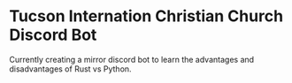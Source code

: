# Tucson Internation Christian Church Discord Bot

Currently creating a mirror discord bot to learn the advantages and disadvantages of Rust vs Python.

